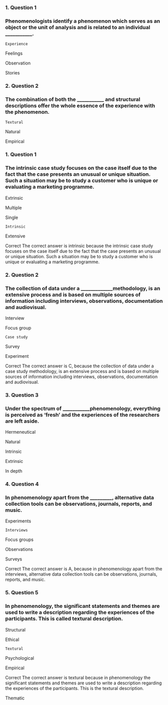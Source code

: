 ### 1. Question 1
### Phenomenologists identify a phenomenon which serves as an object or the unit of analysis and is related to an individual ___________.


``Experience``



Feelings



Observation



Stories



### 2. Question 2
### The combination of both the ___________ and structural descriptions offer the whole essence of the experience with the phenomenon. 


``Textural``



Natural



Empirical




### 1. Question 1
### The intrinsic case study focuses on the case itself due to the fact that the case presents an unusual or unique situation. Such a situation may be to study a customer who is unique or evaluating a marketing programme. 


Extrinsic



Multiple



Single



``Intrinsic``



Extensive


Correct
The correct answer is intrinsic because the intrinsic case study focuses on the case itself due to the fact that the case presents an unusual or unique situation. Such a situation may be to study a customer who is unique or evaluating a marketing programme. 


### 2. Question 2
### The collection of data under a _____________methodology, is an extensive process and is based on multiple sources of information including interviews, observations, documentation and audiovisual. 


Interview



Focus group



``Case study``



Survey



Experiment


Correct
The correct answer is C, because the collection of data under a case study methodology, is an extensive process and is based on multiple sources of information including interviews, observations, documentation and audiovisual. 


### 3. Question 3
### Under the spectrum of ___________phenomenology, everything is perceived as ‘fresh’ and the experiences of the researchers are left aside.


Hermeneutical 



Natural  



Intrinsic



Extrinsic



In depth



### 4. Question 4
### In phenomenology apart from the _________, alternative data collection tools can be observations, journals, reports, and music. 


Experiments



``Interviews``



Focus groups



Observations



Surveys


Correct
The correct answer is A, because in phenomenology apart from the interviews, alternative data collection tools can be observations, journals, reports, and music. 


### 5. Question 5
### In phenomenology, the significant statements and themes are used to write a description regarding the experiences of the participants. This is called textural description.


Structural



Ethical



``Textural``



Psychological



Empirical


Correct
The correct answer is textural because in phenomenology the significant statements and themes are used to write a description regarding the experiences of the participants. This is the textural description.

Thematic  

